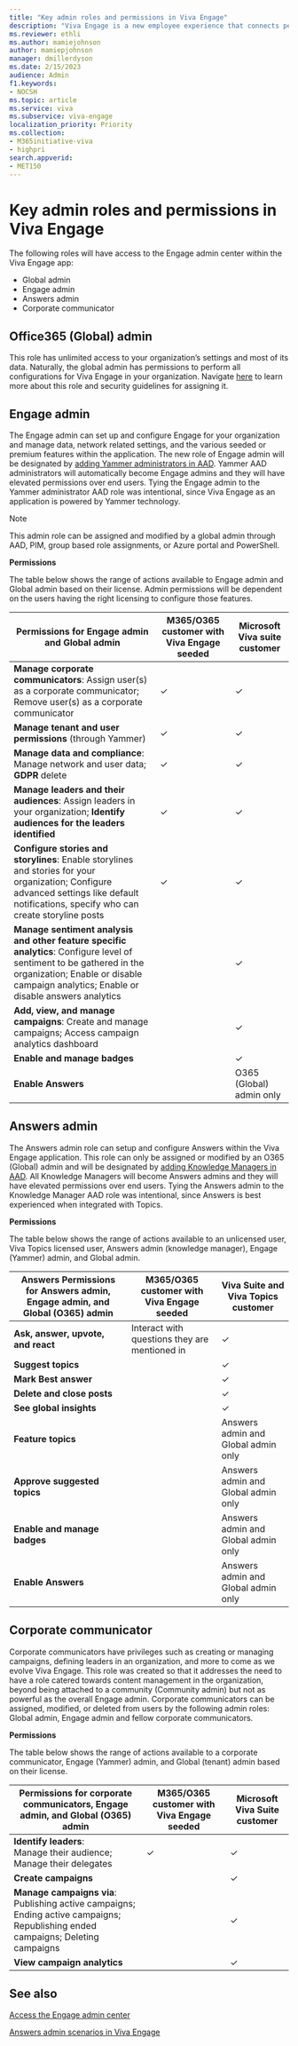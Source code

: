 ```yaml
---
title: "Key admin roles and permissions in Viva Engage"
description: "Viva Engage is a new employee experience that connects people across the company—wherever and whenever they work—so that everyone is included and engaged."
ms.reviewer: ethli
ms.author: mamiejohnson
author: mamiepjohnson
manager: dmillerdyson
ms.date: 2/15/2023
audience: Admin
f1.keywords:
- NOCSH
ms.topic: article
ms.service: viva
ms.subservice: viva-engage
localization_priority: Priority
ms.collection:  
- M365initiative-viva
- highpri
search.appverid:
- MET150
---
```


# Key admin roles and permissions in Viva Engage

The following roles will have access to the Engage admin center within the Viva Engage app:  

- Global admin
- Engage admin  
- Answers admin  
- Corporate communicator

## Office365 (Global) admin

This role has unlimited access to your organization’s settings and most of its data. Naturally, the global admin has permissions to perform all configurations for Viva Engage in your organization. Navigate [here](/microsoft-365/admin/add-users/about-admin-roles?view=o365-worldwide) to learn more about this role and security guidelines for assigning it.

## Engage admin  

The Engage admin can set up and configure Engage for your organization and manage data, network related settings, and the various seeded or premium features within the application. The new role of Engage admin will be designated by [adding Yammer administrators in AAD](https://techcommunity.microsoft.com/t5/yammer-blog/the-new-yammer-administrator-role-is-now-available-in-azure/ba-p/3592577). Yammer AAD administrators will automatically become Engage admins and they will have elevated permissions over end users. Tying the Engage admin to the Yammer administrator AAD role was intentional, since Viva Engage as an application is powered by Yammer technology.  

>[!NOTE]
> This admin role can be assigned and modified by a global admin through AAD, PIM, group based role assignments, or Azure portal and PowerShell.  

**Permissions**

The table below shows the range of actions available to Engage admin and Global admin based on their license. Admin permissions will be dependent on the users having the right licensing to configure those features.

|Permissions for Engage admin and Global admin |M365/O365 customer with Viva Engage seeded |Microsoft Viva suite customer|
|---------|-------|-------|
|**Manage corporate communicators**: Assign user(s) as a corporate communicator; Remove user(s) as a corporate communicator  |✓ |✓ |
|**Manage tenant and user permissions** (through Yammer)|✓ |✓ |
|**Manage data and compliance**: Manage network and user data; **GDPR** delete |✓ |✓ |
|**Manage leaders and their audiences**: Assign leaders in your organization; **Identify audiences for the leaders identified** |✓ |✓ |
|**Configure stories and storylines**: Enable storylines and stories for your organization; Configure advanced settings like default notifications, specify who can create storyline posts |✓ |✓ |
|**Manage sentiment analysis and other feature specific analytics**: Configure level of sentiment to be gathered in the organization; Enable or disable campaign analytics; Enable or disable answers analytics|  |✓ |
|**Add, view, and manage campaigns**: Create and manage campaigns; Access campaign analytics dashboard|  |✓ |
|**Enable and manage badges**|  |✓ |
|**Enable Answers**|  |O365 (Global) admin only |

## Answers admin  

The Answers admin role can setup and configure Answers within the Viva Engage application. This role can only be assigned or modified by an O365 (Global) admin and will be designated by [adding Knowledge Managers in AAD](/azure/active-directory/fundamentals/active-directory-users-assign-role-azure-portal?context=%2Fazure%2Factive-directory%2Froles%2Fcontext%2Fugr-context). All Knowledge Managers will become Answers admins and they will have elevated permissions over end users. Tying the Answers admin to the Knowledge Manager AAD role was intentional, since Answers is best experienced when integrated with Topics.  

**Permissions**

The table below shows the range of actions available to an unlicensed user, Viva Topics licensed user, Answers admin (knowledge manager), Engage (Yammer) admin, and Global admin.

|Answers Permissions for Answers admin, Engage admin, and Global (O365) admin |M365/O365 customer with Viva Engage seeded |Viva Suite and Viva Topics customer|
|----------------|---------|-------|
|**Ask, answer, upvote, and react**|Interact with questions they are mentioned in|✓|
|**Suggest topics**| |✓|
|**Mark Best answer**| |✓|
|**Delete and close posts**| |✓|
|**See global insights**| |✓|
|**Feature topics**| |Answers admin and Global admin only|
|**Approve suggested topics**| |Answers admin and Global admin only|
|**Enable and manage badges**| |Answers admin and Global admin only|
|**Enable Answers**| |Answers admin and Global admin only|

## Corporate communicator

Corporate communicators have privileges such as creating or managing campaigns, defining leaders in an organization, and more to come as we evolve Viva Engage. This role was created so that it addresses the need to have a role catered towards content management in the organization, beyond being attached to a community (Community admin) but not as powerful as the overall Engage admin. Corporate communicators can be assigned, modified, or deleted from users by the following admin roles: Global admin, Engage admin and fellow corporate communicators.

**Permissions**

The table below shows the range of actions available to a corporate communicator, Engage (Yammer) admin, and Global (tenant) admin based on their license.  

|Permissions for corporate communicators, Engage admin, and Global (O365) admin |M365/O365 customer with Viva Engage seeded |Microsoft Viva Suite customer|
|----------------|---------|-------|
|**Identify leaders**: <br> Manage their audience; Manage their delegates |✓|✓|
|**Create campaigns**| |✓|
|**Manage campaigns via**: <br> Publishing active campaigns; Ending active campaigns; Republishing ended campaigns; Deleting campaigns | |✓|
|**View campaign analytics**| |✓|

## See also

[Access the Engage admin center](/Viva/engage/eac-as-access-eac.md)

[Answers admin scenarios in Viva Engage](/Viva/engage/eac-answers-admin-scenarios.md)
